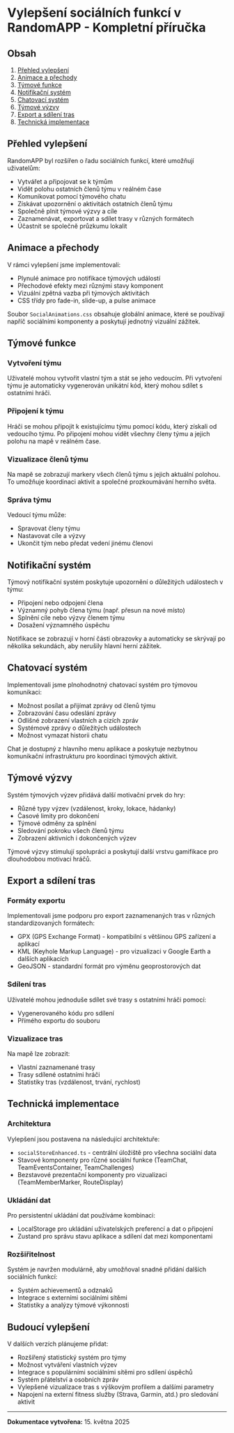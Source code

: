 # Vylepšení sociálních funkcí v RandomAPP - Kompletní příručka

## Obsah

1. [Přehled vylepšení](#přehled-vylepšení)
2. [Animace a přechody](#animace-a-přechody)
3. [Týmové funkce](#týmové-funkce)
4. [Notifikační systém](#notifikační-systém)
5. [Chatovací systém](#chatovací-systém)
6. [Týmové výzvy](#týmové-výzvy)
7. [Export a sdílení tras](#export-a-sdílení-tras)
8. [Technická implementace](#technická-implementace)

## Přehled vylepšení

RandomAPP byl rozšířen o řadu sociálních funkcí, které umožňují uživatelům:

- Vytvářet a připojovat se k týmům
- Vidět polohu ostatních členů týmu v reálném čase
- Komunikovat pomocí týmového chatu
- Získávat upozornění o aktivitách ostatních členů týmu
- Společně plnit týmové výzvy a cíle
- Zaznamenávat, exportovat a sdílet trasy v různých formátech
- Účastnit se společně průzkumu lokalit

## Animace a přechody

V rámci vylepšení jsme implementovali:

- Plynulé animace pro notifikace týmových událostí
- Přechodové efekty mezi různými stavy komponent
- Vizuální zpětná vazba při týmových aktivitách
- CSS třídy pro fade-in, slide-up, a pulse animace

Soubor `SocialAnimations.css` obsahuje globální animace, které se používají napříč sociálními komponenty a poskytují jednotný vizuální zážitek.

## Týmové funkce

### Vytvoření týmu

Uživatelé mohou vytvořit vlastní tým a stát se jeho vedoucím. Při vytvoření týmu je automaticky vygenerován unikátní kód, který mohou sdílet s ostatními hráči.

### Připojení k týmu

Hráči se mohou připojit k existujícímu týmu pomocí kódu, který získali od vedoucího týmu. Po připojení mohou vidět všechny členy týmu a jejich polohu na mapě v reálném čase.

### Vizualizace členů týmu

Na mapě se zobrazují markery všech členů týmu s jejich aktuální polohou. To umožňuje koordinaci aktivit a společné prozkoumávání herního světa.

### Správa týmu

Vedoucí týmu může:

- Spravovat členy týmu
- Nastavovat cíle a výzvy
- Ukončit tým nebo předat vedení jinému členovi

## Notifikační systém

Týmový notifikační systém poskytuje upozornění o důležitých událostech v týmu:

- Připojení nebo odpojení člena
- Významný pohyb člena týmu (např. přesun na nové místo)
- Splnění cíle nebo výzvy členem týmu
- Dosažení významného úspěchu

Notifikace se zobrazují v horní části obrazovky a automaticky se skrývají po několika sekundách, aby nerušily hlavní herní zážitek.

## Chatovací systém

Implementovali jsme plnohodnotný chatovací systém pro týmovou komunikaci:

- Možnost posílat a přijímat zprávy od členů týmu
- Zobrazování času odeslání zprávy
- Odlišné zobrazení vlastních a cizích zpráv
- Systémové zprávy o důležitých událostech
- Možnost vymazat historii chatu

Chat je dostupný z hlavního menu aplikace a poskytuje nezbytnou komunikační infrastrukturu pro koordinaci týmových aktivit.

## Týmové výzvy

Systém týmových výzev přidává další motivační prvek do hry:

- Různé typy výzev (vzdálenost, kroky, lokace, hádanky)
- Časové limity pro dokončení
- Týmové odměny za splnění
- Sledování pokroku všech členů týmu
- Zobrazení aktivních i dokončených výzev

Týmové výzvy stimulují spolupráci a poskytují další vrstvu gamifikace pro dlouhodobou motivaci hráčů.

## Export a sdílení tras

### Formáty exportu

Implementovali jsme podporu pro export zaznamenaných tras v různých standardizovaných formátech:

- GPX (GPS Exchange Format) - kompatibilní s většinou GPS zařízení a aplikací
- KML (Keyhole Markup Language) - pro vizualizaci v Google Earth a dalších aplikacích
- GeoJSON - standardní formát pro výměnu geoprostorových dat

### Sdílení tras

Uživatelé mohou jednoduše sdílet své trasy s ostatními hráči pomocí:

- Vygenerovaného kódu pro sdílení
- Přímého exportu do souboru

### Vizualizace tras

Na mapě lze zobrazit:

- Vlastní zaznamenané trasy
- Trasy sdílené ostatními hráči
- Statistiky tras (vzdálenost, trvání, rychlost)

## Technická implementace

### Architektura

Vylepšení jsou postavena na následující architektuře:

- `socialStoreEnhanced.ts` - centrální úložiště pro všechna sociální data
- Stavové komponenty pro různé sociální funkce (TeamChat, TeamEventsContainer, TeamChallenges)
- Bezstavové prezentační komponenty pro vizualizaci (TeamMemberMarker, RouteDisplay)

### Ukládání dat

Pro persistentní ukládání dat používáme kombinaci:

- LocalStorage pro ukládání uživatelských preferencí a dat o připojení
- Zustand pro správu stavu aplikace a sdílení dat mezi komponentami

### Rozšiřitelnost

Systém je navržen modulárně, aby umožňoval snadné přidání dalších sociálních funkcí:

- Systém achievementů a odznaků
- Integrace s externími sociálními sítěmi
- Statistiky a analýzy týmové výkonnosti

## Budoucí vylepšení

V dalších verzích plánujeme přidat:

- Rozšířený statistický systém pro týmy
- Možnost vytváření vlastních výzev
- Integrace s populárními sociálními sítěmi pro sdílení úspěchů
- Systém přátelství a osobních zpráv
- Vylepšené vizualizace tras s výškovým profilem a dalšími parametry
- Napojení na externí fitness služby (Strava, Garmin, atd.) pro sledování aktivit

---

**Dokumentace vytvořena:** 15. května 2025
